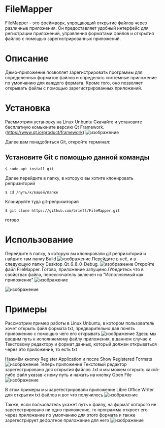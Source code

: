 # FileMapper

FileMapper - это фреймворк, упрощающий открытие файлов через различные приложения. Он предоставляет удобный интерфейс для регистрации приложений, управления форматами файлов и открытия файлов с помощью зарегистрированных приложений.

# Описание

Демо-приложение позволяет зарегистрировать программы для определенных форматов файлов и определять системные приложение по умолчанию для каждого формата. Кроме того, оно позволяет открывать файлы с помощью зарегистрированных приложений.

# Установка

Расммотрим установку на Linux Unbuntu
Скачайте и установите бесплатную комьюните версию Qt Framework.(https://www.qt.io/product/framework)
![изображение](https://github.com/briefl/FileMapper/assets/168663803/b3618322-8c44-4e8f-b808-d41a5f91d22d)

Далее вам понадобиться Git, откройте терминал:

## Установите Git с помощью данной команды
```
$ sudo apt install git
```
Далее перейдите в папку, в которую вы хотите клонировать репризиторий
```
$ cd /путь/к/вашей/папке
```
Клонируйте туда git-репризиторий
```
$ git clone https://github.com/briefl/FileMapper.git
```
готово

# Использование

Перейдите в папку, в которую вы клонировали git репризиторий и найдите там папку Build
![изображение](https://github.com/briefl/FileMapper/assets/168663803/c8607f45-64cc-4942-a1be-e6b3d0490fd5)
Перейдите в неё, и в следующую папку Desktop_Qt_6_8_0-Debug.
![изображение](https://github.com/briefl/FileMapper/assets/168663803/3ed33dbc-18c9-4861-b0b0-b422c3dce689)
Откройте файл FileMapper. Готово, приложение запущено.(Убедитесь что в свойствах файла, переключатель включен на "Исполняемый как приложение"
![изображение](https://github.com/briefl/FileMapper/assets/168663803/7b39f90b-4d69-4c81-8145-f5b9a1d5a696)

![изображение](https://github.com/briefl/FileMapper/assets/168663803/1b18d7b6-6e7d-4b40-b646-d2c33b56f632)


# Примеры

Рассмотрим пример работы в Linux Unbuntu, в котором пользователь хочет открыть файл формата txt, предварительно дав понять приложению с помощью чего его открывать
![изображение](https://github.com/briefl/FileMapper/assets/168663803/cf4dcba8-088f-407d-8cbb-9cd54ecc097e)
Здесь мы вводим путь к исполняемому файлу приложения, в данном случае к Текстовому редактору и формат данных, который должен открываться через это приложение, то есть txt

Нажмём кнопку Register Application и после Show Registered Formats
![изображение](https://github.com/briefl/FileMapper/assets/168663803/e33420f8-50c8-4ada-8559-399a9dfb26d0)
Теперь приложение Текстовый редактор зарегестрировано для открытия файлов .txt и мы можем открыть какой-либо файл указав к нему путь и нажать на кнопку Open File
![изображение](https://github.com/briefl/FileMapper/assets/168663803/5586b4e2-a116-45fd-ad3c-5a8b62b7de50)

В этом примеры мы зарегестрировали приложение Libre Office Writer для открытия txt файлов и вот что получилось
![изображение](https://github.com/briefl/FileMapper/assets/168663803/75f8b49f-ef73-4597-95e2-6fea81892d12)

Также, если пользователь укажет путь к файлу, на формат которого не зарегестрировано ни одно приложение, то программа откроет его через приложение по умолчанию для этого формата и также зарегестрирует дефолтное приложение для него
![изображение](https://github.com/briefl/FileMapper/assets/168663803/f00e0840-ee08-48b5-9e30-3c1b7c890dcc)


